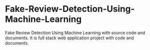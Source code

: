 # Fake-Review-Detection-Using-Machine-Learning
Fake Review Detection Using Machine Learning with source code and documents. It is full stack web application project with code and documents. 
